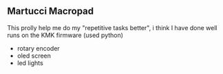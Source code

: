 ## Martucci Macropad

This prolly help me do my "repetitive tasks better", i think I have done well
runs on the KMK firmware (used python)
- rotary encoder
- oled screen
- led lights
